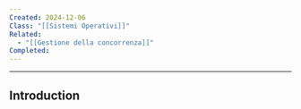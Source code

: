 ```yaml
---
Created: 2024-12-06
Class: "[[Sistemi Operativi]]"
Related:
  - "[[Gestione della concorrenza]]"
Completed:
---
```

---
## Introduction
